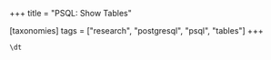 +++
title = "PSQL: Show Tables"

[taxonomies]
tags = ["research", "postgresql", "psql", "tables"]
+++

```
\dt
```
